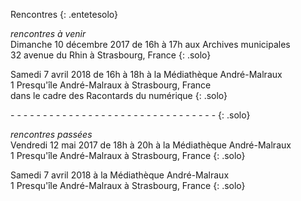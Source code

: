 Rencontres
{: .entetesolo}

*rencontres à venir*  
Dimanche 10 décembre 2017 de 16h à 17h aux Archives municipales  
32 avenue du Rhin à Strasbourg, France
{: .solo}

Samedi 7 avril 2018 de 16h à 18h à la Médiathèque André-Malraux  
1 Presqu'île André-Malraux à Strasbourg, France  
dans le cadre des Racontards du numérique
{: .solo}

\- - - - - - - - - - - - - - - - - - - - - - - - - - - - - - - -
{: .solo}

*rencontres passées*  
Vendredi 12 mai 2017 de 18h à 20h à la Médiathèque André-Malraux  
1 Presqu'île André-Malraux à Strasbourg, France
{: .solo}

Samedi 7 avril 2018 à la Médiathèque André-Malraux  
1 Presqu'île André-Malraux à Strasbourg, France
{: .solo}
